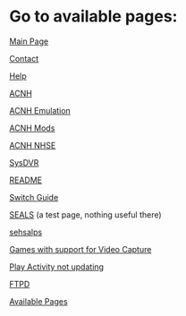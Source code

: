 <html>
 <head>
  <meta name="description" content="A list of all available pages on AC-Modding.">
  <title>AC-M Available Pages</title>
</head> 
</html>

# Go to available pages:

[Main Page](index)

[Contact](contact)

[Help](help)

[ACNH](ACNH)

[ACNH Emulation](ACNH/emulation)

[ACNH Mods](ACNH/mods)

[ACNH NHSE](ACNH/NHSE)

[SysDVR](ACNH/SysDVR)

[README](README)

[Switch Guide](switch-guide)

[SEALS](pages/misc/SEALS) (a test page, nothing useful there)

[sehsalps](pages/misc/sehsalps.txt)

[Games with support for Video Capture](pages/gamesw-video-capture.md)

[Play Activity not updating](pages/Play-Activity-not-updating)

[FTPD](pages/FTPD.md)

[Available Pages](219)
